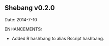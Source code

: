 
Shebang v0.2.0
------------------------------------------------------------------------------
Date: 2014-7-10

ENHANCEMENTS:

* Added R hashbang to alias Rscript hashbang.
